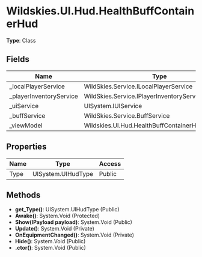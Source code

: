 ﻿# Wildskies.UI.Hud.HealthBuffContainerHud

**Type**: Class

## Fields

| Name | Type | Access |
|------|------|--------|
| _localPlayerService | WildSkies.Service.ILocalPlayerService | Private |
| _playerInventoryService | WildSkies.Service.IPlayerInventoryService | Private |
| _uiService | UISystem.IUIService | Private |
| _buffService | WildSkies.Service.BuffService | Private |
| _viewModel | Wildskies.UI.Hud.HealthBuffContainerHudViewModel | Private |

## Properties

| Name | Type | Access |
|------|------|--------|
| Type | UISystem.UIHudType | Public |

## Methods

- **get_Type()**: UISystem.UIHudType (Public)
- **Awake()**: System.Void (Protected)
- **Show(IPayload payload)**: System.Void (Public)
- **Update()**: System.Void (Private)
- **OnEquipmentChanged()**: System.Void (Private)
- **Hide()**: System.Void (Public)
- **.ctor()**: System.Void (Public)

